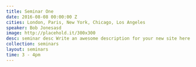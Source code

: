 ```yaml
---
title: Seminar One
date: 2016-08-08 00:00:00 Z
cities: London, Paris, New York, Chicago, Los Angeles
speaker: Bob Jonesasd
image: http://placehold.it/300x300
desc: seminar desc Write an awesome description for your new site here. You can editthis line in It will appear in your document head meta (for Google search results) and in your feed.xml site description.
collection: seminars
layout: seminars
time: 3 - 4pm
---
```

